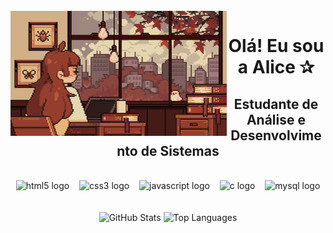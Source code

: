 <div align="center">
    <div style="display:inline_block"> <br>
    <img align="left" alt="" height="200" src="./src/study.gif">
      <h1>Olá! Eu sou a Alice ✰</h1>
      <h2> Estudante de Análise e Desenvolvimento de Sistemas</h2>
      <br>
        <img src="https://cdn.jsdelivr.net/gh/devicons/devicon/icons/html5/html5-original.svg" height="27" alt="html5 logo" />
        <img width="8" />
        <img src="https://cdn.jsdelivr.net/gh/devicons/devicon/icons/css3/css3-original.svg" height="27" alt="css3 logo" />
        <img width="8" />
        <img src="https://cdn.jsdelivr.net/gh/devicons/devicon/icons/javascript/javascript-plain.svg" height="25" alt="javascript logo" />
        <img width="8" />
        <img src="https://cdn.jsdelivr.net/gh/devicons/devicon/icons/c/c-original.svg" height="27" alt="c logo" />
        <img width="8" />
        <img src="https://cdn.jsdelivr.net/gh/devicons/devicon/icons/mysql/mysql-original.svg" height="27" alt="mysql logo" />
      </div>
  </div>
  <br>
  <br>
    <div align="center" style="gap:20p">
    <img src="https://github-readme-stats.vercel.app/api?username=AliceeFig&show_icons=true&theme=radical" width="476px" alt="GitHub Stats">
    <img src="https://github-readme-stats.vercel.app/api/top-langs/?username=AliceeFig&layout=compact&theme=radical" width="360px" alt="Top Languages">
    </div>
